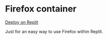 # Firefox container
[Deploy on Replit](https://replit.com/@ioaty/replit-firefox)

Just for an easy way to use Firefox within Replit.
